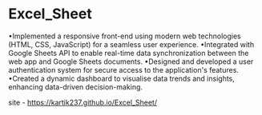 # Excel_Sheet

•Implemented a responsive front-end using modern web technologies (HTML, CSS, JavaScript) for a seamless user
experience.
•Integrated with Google Sheets API to enable real-time data synchronization between the web app and Google
Sheets documents.
•Designed and developed a user authentication system for secure access to the application's features.
•Created a dynamic dashboard to visualise data trends and insights, enhancing data-driven decision-making.

site - https://kartik237.github.io/Excel_Sheet/
